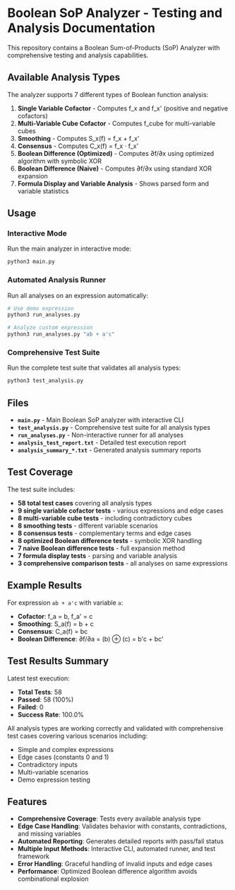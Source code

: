 # Boolean SoP Analyzer - Testing and Analysis Documentation

This repository contains a Boolean Sum-of-Products (SoP) Analyzer with comprehensive testing and analysis capabilities.

## Available Analysis Types

The analyzer supports 7 different types of Boolean function analysis:

1. **Single Variable Cofactor** - Computes f_x and f_x' (positive and negative cofactors)
2. **Multi-Variable Cube Cofactor** - Computes f_cube for multi-variable cubes
3. **Smoothing** - Computes S_x(f) = f_x + f_x'
4. **Consensus** - Computes C_x(f) = f_x · f_x'
5. **Boolean Difference (Optimized)** - Computes ∂f/∂x using optimized algorithm with symbolic XOR
6. **Boolean Difference (Naive)** - Computes ∂f/∂x using standard XOR expansion
7. **Formula Display and Variable Analysis** - Shows parsed form and variable statistics

## Usage

### Interactive Mode
Run the main analyzer in interactive mode:
```bash
python3 main.py
```

### Automated Analysis Runner
Run all analyses on an expression automatically:
```bash
# Use demo expression
python3 run_analyses.py

# Analyze custom expression
python3 run_analyses.py "ab + a'c"
```

### Comprehensive Test Suite
Run the complete test suite that validates all analysis types:
```bash
python3 test_analysis.py
```

## Files

- **`main.py`** - Main Boolean SoP analyzer with interactive CLI
- **`test_analysis.py`** - Comprehensive test suite for all analysis types
- **`run_analyses.py`** - Non-interactive runner for all analyses
- **`analysis_test_report.txt`** - Detailed test execution report
- **`analysis_summary_*.txt`** - Generated analysis summary reports

## Test Coverage

The test suite includes:

- **58 total test cases** covering all analysis types
- **9 single variable cofactor tests** - various expressions and edge cases
- **8 multi-variable cube tests** - including contradictory cubes
- **8 smoothing tests** - different variable scenarios
- **8 consensus tests** - complementary terms and edge cases
- **8 optimized Boolean difference tests** - symbolic XOR handling
- **7 naive Boolean difference tests** - full expansion method
- **7 formula display tests** - parsing and variable analysis
- **3 comprehensive comparison tests** - all analyses on same expressions

## Example Results

For expression `ab + a'c` with variable `a`:

- **Cofactor**: f_a = b, f_a' = c
- **Smoothing**: S_a(f) = b + c
- **Consensus**: C_a(f) = bc
- **Boolean Difference**: ∂f/∂a = (b) ⊕ (c) = b'c + bc'

## Test Results Summary

Latest test execution:
- **Total Tests**: 58
- **Passed**: 58 (100%)
- **Failed**: 0
- **Success Rate**: 100.0%

All analysis types are working correctly and validated with comprehensive test cases covering various scenarios including:
- Simple and complex expressions
- Edge cases (constants 0 and 1)
- Contradictory inputs
- Multi-variable scenarios
- Demo expression testing

## Features

- **Comprehensive Coverage**: Tests every available analysis type
- **Edge Case Handling**: Validates behavior with constants, contradictions, and missing variables
- **Automated Reporting**: Generates detailed reports with pass/fail status
- **Multiple Input Methods**: Interactive CLI, automated runner, and test framework
- **Error Handling**: Graceful handling of invalid inputs and edge cases
- **Performance**: Optimized Boolean difference algorithm avoids combinational explosion